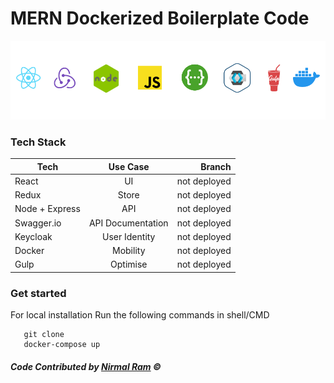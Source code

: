 # MERN Dockerized Boilerplate Code


![alt text][banner]

[banner]: https://github.com/Ramnirmal0/Ramnirmal0/blob/master/artifacts/images/9.png "Tech Stack banner"
### Tech Stack

| Tech          | Use Case           | Branch  |
| ------------- |:-------------:| -----:|
| React      | UI | not deployed |
| Redux      | Store      |  not deployed  |
| Node + Express | API      |   not deployed  |
| Swagger.io | API Documentation      |   not deployed  |
| Keycloak | User Identity     |   not deployed  |
| Docker | Mobility     |   not deployed  |
| Gulp | Optimise     |   not deployed  |

### Get started

For local installation Run the following commands in shell/CMD

```
   git clone 
   docker-compose up
```

##### Code Contributed by [Nirmal Ram](https://ramnirmal0.github.io/) &copy;
